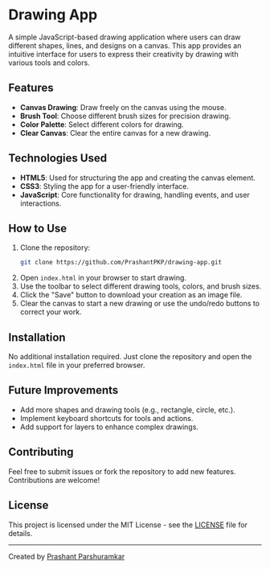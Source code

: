 # Drawing App

A simple JavaScript-based drawing application where users can draw different shapes, lines, and designs on a canvas. This app provides an intuitive interface for users to express their creativity by drawing with various tools and colors.

## Features

- **Canvas Drawing**: Draw freely on the canvas using the mouse.
- **Brush Tool**: Choose different brush sizes for precision drawing.
- **Color Palette**: Select different colors for drawing.
- **Clear Canvas**: Clear the entire canvas for a new drawing.

## Technologies Used

- **HTML5**: Used for structuring the app and creating the canvas element.
- **CSS3**: Styling the app for a user-friendly interface.
- **JavaScript**: Core functionality for drawing, handling events, and user interactions.

## How to Use

1. Clone the repository:
   ```bash
   git clone https://github.com/PrashantPKP/drawing-app.git
   ```
2. Open `index.html` in your browser to start drawing.
3. Use the toolbar to select different drawing tools, colors, and brush sizes.
4. Click the "Save" button to download your creation as an image file.
5. Clear the canvas to start a new drawing or use the undo/redo buttons to correct your work.


## Installation

No additional installation required. Just clone the repository and open the `index.html` file in your preferred browser.

## Future Improvements

- Add more shapes and drawing tools (e.g., rectangle, circle, etc.).
- Implement keyboard shortcuts for tools and actions.
- Add support for layers to enhance complex drawings.

## Contributing

Feel free to submit issues or fork the repository to add new features. Contributions are welcome!

## License

This project is licensed under the MIT License - see the [LICENSE](LICENSE) file for details.

---

Created by [Prashant Parshuramkar](https://github.com/PrashantPKP)
